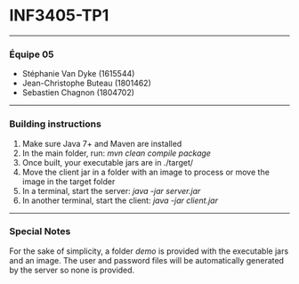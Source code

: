 # INF3405-TP1---### Équipe 05* Stéphanie Van Dyke (1615544)* Jean-Christophe Buteau (1801462)* Sebastien Chagnon (1804702)---### Building instructions1. Make sure Java 7+ and Maven are installed2. In the main folder, run: *mvn clean compile package*3. Once built, your executable jars are in ./target/4. Move the client jar in a folder with an image to process or move the image in the target folder5. In a terminal, start the server: *java -jar server.jar*6. In another terminal, start the client: *java -jar client.jar*---### Special NotesFor the sake of simplicity, a folder *demo* is provided with the executable jars and an image. The user and password files will be automatically generated by the server so none is provided.